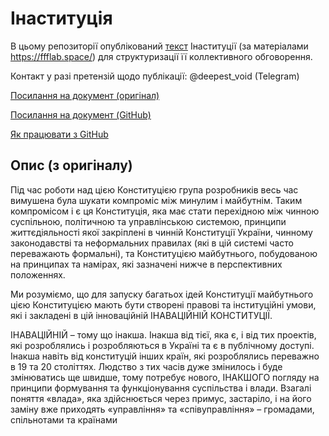 # Інаституція

В цьому репозиторії опублікований [текст](public/Constitution.md) Інаституції (за матеріалами https://ffflab.space/) для структуризації її коллективного обговорення.

Контакт у разі претензій щодо публікації: @deepest_void (Telegram)

[Посилання на документ (оригінал)](https://ffflab.space/wp-content/uploads/2020/02/%D0%9A13-%D0%86%D0%BD%D0%B0%D0%B2%D0%B0%D1%86%D1%96%D0%B9%D0%BD%D0%B0-%D0%9A%D0%BE%D0%BD%D1%81%D1%82%D0%B8%D1%82%D1%83%D1%86%D1%96%D1%8F.pdf)

[Посилання на документ (GitHub)](К13-Інаваційна-Конституція.pdf)

[Як працювати з GitHub](tutorials/GITHUB.md)

## Опис (з оригіналу)

Під час роботи над цією Конституцією група розробників весь час вимушена була шукати
компроміс між минулим і майбутнім. Таким компромісом і є ця Конституція, яка має стати
перехідною між чинною суспільною, політичною та управлінською системою, принципи
життєдіяльності якої закріплені в чинній Конституції України, чинному законодавстві та
неформальних правилах (які в цій системі часто переважають формальні), та Конституцією
майбутнього, побудованою на принципах та намірах, які зазначені нижче в перспективних
положеннях.

Ми розуміємо, що для запуску багатьох ідей Конституції майбутнього цією Конституцією мають
бути створені правові та інституційні умови, які і закладені в цій інноваційній ІНАВАЦІЙНІЙ
КОНСТИТУЦІЇ.

ІНАВАЦІЙНІЙ – тому що інакша. Інакша від тієї, яка є, і від тих проектів, які розроблялись і
розробляються в Україні та є в публічному доступі. Інакша навіть від конституцій інших країн,
які розроблялись переважно в 19 та 20 століттях. Людство з тих часів дуже змінилось і буде
змінюватись ще швидше, тому потребує нового, ІНАКШОГО погляду на принципи формування
та функціонування суспільства і влади. Взагалі поняття «влада», яка здійснюється через примус,
застаріло, і на його заміну вже приходять «управління» та «співуправління» – громадами,
спільнотами та країнами

